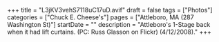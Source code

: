 +++
title = "L3jKV3vehS7118uC17uD.avif"
draft = false
tags = ["Photos"]
categories = ["Chuck E. Cheese's"]
pages = ["Attleboro, MA (287 Washington St)"]
startDate = ""
description = "Attleboro's 1-Stage back when it had lift curtains. (PC: Russ Glasson on Flickr) (4/12/2008)."
+++
